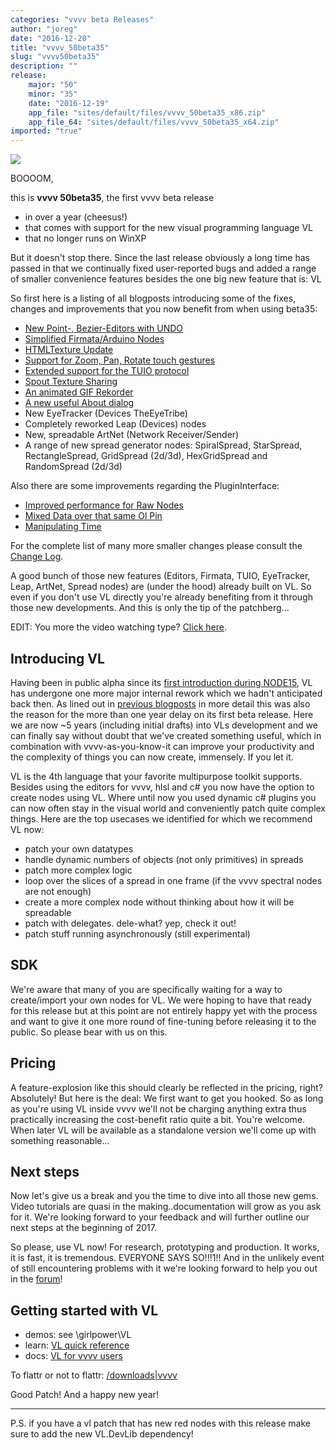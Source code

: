 ```yaml
---
categories: "vvvv beta Releases"
author: "joreg"
date: "2016-12-20"
title: "vvvv_50beta35"
slug: "vvvv50beta35"
description: ""
release: 
    major: "50"
    minor: "35"
    date: "2016-12-19"
    app_file: "sites/default/files/vvvv_50beta35_x86.zip"
    app_file_64: "sites/default/files/vvvv_50beta35_x64.zip"
imported: "true"
---
```



![](splash_0.png)


BOOOOM,

this is **vvvv 50beta35**, the first vvvv beta release
* in over a year (cheesus!)
* that comes with support for the new visual programming language VL
* that no longer runs on WinXP

But it doesn't stop there. Since the last release obviously a long time has passed in that we continually fixed user-reported bugs and added a range of smaller convenience features besides the one big new feature that is: VL

So first here is a listing of all blogposts introducing some of the fixes, changes and improvements that you now benefit from when using beta35:
- [New Point-, Bezier-Editors with UNDO](/blog/2016/introducing-the-editing-framework)
- [Simplified Firmata/Arduino Nodes](/blog/2016/firmata-second-service)
- [HTMLTexture Update](/blog/2016/htmltexture-update-to-chromium-54)
- [Support for Zoom, Pan, Rotate touch gestures](/blog/2016/zoom-pan-rotate-touchgestures)
- [Extended support for the TUIO protocol](/blog/2016/how-tuio-do)
- [Spout Texture Sharing](/blog/2016/spout-0)
- [An animated GIF Rekorder](/blog/2016/introducing-the-rekorder)
- [A new useful About dialog](/blog/2016/alt-a)
- New EyeTracker (Devices TheEyeTribe)
- Completely reworked Leap (Devices) nodes
- New, spreadable ArtNet (Network Receiver/Sender) 
- A range of new spread generator nodes: SpiralSpread, StarSpread, RectangleSpread, GridSpread (2d/3d), HexGridSpread and RandomSpread (2d/3d)

Also there are some improvements regarding the PluginInterface:
- [Improved performance for Raw Nodes](/blog/2016/raw-performance-speedup)
- [Mixed Data over that same Ol Pin](/blog/2016/mixed-data-over-that-same-ol-pin)
- [Manipulating Time](/blog/2016/go-back-in-time-now)

For the complete list of many more smaller changes please consult the [Change Log](https://betadocs.vvvv.org/changelog/index.html).

A good bunch of those new features (Editors, Firmata, TUIO, EyeTracker, Leap, ArtNet, Spread nodes) are (under the hood) already built on VL. So even if you don't use VL directly you're already benefiting from it through those new developments. And this is only the tip of the patchberg...

EDIT: You more the video watching type? [Click here](https://vimeo.com/196671562).

## Introducing VL
Having been in public alpha since its [first introduction during NODE15](https://vimeo.com/129085756), VL has undergone one more major internal rework which we hadn't anticipated back then. As lined out in [previous blogposts](https://betadocs.vvvv.org/using-vvvv/vl.html) in more detail this was also the reason for the more than one year delay on its first beta release. Here we are now ~5 years (including initial drafts) into VLs development and we can finally say without doubt that we've created something useful, which in combination with vvvv-as-you-know-it can improve your productivity and the complexity of things you can now create, immensely. If you let it.

VL is the 4th language that your favorite multipurpose toolkit supports. Besides using the editors for vvvv, hlsl and c# you now have the option to create nodes using VL. Where until now you used dynamic c# plugins you can now often stay in the visual world and conveniently patch quite complex things. Here are the top usecases we identified for which we recommend VL now:

* patch your own datatypes
* handle dynamic numbers of objects (not only primitives) in spreads
* patch more complex logic
* loop over the slices of a spread in one frame (if the vvvv spectral nodes are not enough)
* create a more complex node without thinking about how it will be spreadable
* patch with delegates. dele-what? yep, check it out!
* patch stuff running asynchronously (still experimental)

## SDK
We're aware that many of you are specifically waiting for a way to create/import your own nodes for VL. We were hoping to have that ready for this release but at this point are not entirely happy yet with the process and want to give it one more round of fine-tuning before releasing it to the public. So please bear with us on this.

## Pricing
A feature-explosion like this should clearly be reflected in the pricing, right? Absolutely! But here is the deal: We first want to get you hooked. So as long as you're using VL inside vvvv we'll not be charging anything extra thus practically increasing the cost-benefit ratio quite a bit. You're welcome. When later VL will be available as a standalone version we'll come up with something reasonable...

## Next steps
Now let's give us a break and you the time to dive into all those new gems. Video tutorials are quasi in the making..documentation will grow as you ask for it. We're looking forward to your feedback and will further outline our next steps at the beginning of 2017.

So please, use VL now! For research, prototyping and production. It works, it is fast, it is tremendous. EVERYONE SAYS SO!!!1!! And in the unlikely event of still encountering problems with it we're looking forward to help you out in the [forum](https://discourse.vvvv.org/)!

## Getting started with VL
* demos: see \girlpower\VL
* learn: [VL quick reference](https://betadocs.vvvv.org/devvvveloping/dynamic-vl-plugin-reference.html)
* docs: [VL for vvvv users](https://vvvv.gitbooks.io/the-gray-book/content/en/VL_for_vvvv_users/VL_for_vvvv_users.html)

To flattr or not to flattr:
[/downloads|vvvv](flattr)

Good Patch!
And a happy new year!

---

P.S. if you have a vl patch that has new red nodes with this release make sure to add the new VL.DevLib dependency!